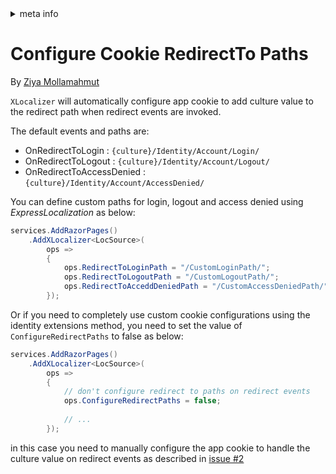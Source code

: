 <!-- meta tags details, will be assigned to meta tags inside header by js -->
<div id="meta-info">
<details><summary>meta info</summary>

> * Title: <i id="md-title">Configure Cookie RedirectTo Paths</i>
> * Keywords: <i id="md-keywords">localization, asp.net-core, xlocalizer, cookie, redirectto, path</i>
> * Description: <i id="md-description">Configure localized cookie redirect to paths in Asp.Net Core web app.</i>
> * Author: <i id="md-author">Ziya Mollamahmut</i>
> * Date: <i id="md-date">08-Aug-2020</i>
> * Image: <i id="md-image">https://github.com/LazZiya/Docs/raw/master/XLocalizer/v1.0/images/xlocalizer-logo.png</i>
> * Image-alt: <i id="md-image-alt">XLocalizer Logo</i>
> * Version: <i id="md-version">v1.0</i>

</details>
</div>

# Configure Cookie RedirectTo Paths

By [Ziya Mollamahmut](https://github.com/LazZiya)

`XLocalizer` will automatically configure app cookie to add culture value to the redirect path when redirect events are invoked.

The default events and paths are: 
- OnRedirectToLogin : `{culture}/Identity/Account/Login/`
- OnRedirectToLogout : `{culture}/Identity/Account/Logout/`
- OnRedirectToAccessDenied : `{culture}/Identity/Account/AccessDenied/`

You can define custom paths for login, logout and access denied using _ExpressLocalization_ as below:

````cs
services.AddRazorPages()
    .AddXLocalizer<LocSource>(
        ops =>
        {
            ops.RedirectToLoginPath = "/CustomLoginPath/";
            ops.RedirectToLogoutPath = "/CustomLogoutPath/";
            ops.RedirectToAcceddDeniedPath = "/CustomAccessDeniedPath/";
        });
````

Or if you need to completely use custom cookie configurations using the identity extensions method, you need to set the value of `ConfigureRedirectPaths` to false as below:

````cs
services.AddRazorPages()
    .AddXLocalizer<LocSource>(
        ops =>
        {            
            // don't configure redirect to paths on redirect events
            ops.ConfigureRedirectPaths = false;
            
            // ...
        });
````

in this case you need to manually configure the app cookie to handle the culture value on redirect events as described in [issue #2][2]


[2]: https://github.com/LazZiya/ExpressLocalization/issues/6
